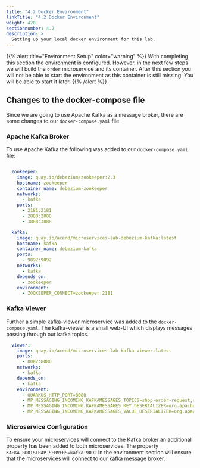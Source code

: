 ```yaml
---
title: "4.2 Docker Environment"
linkTitle: "4.2 Docker Environment"
weight: 420
sectionnumber: 4.2
description: >
  Setting up your local docker environment for this lab.
---
```


{{% alert title="Environment Setup" color="warning" %}} With completing this section the environment is configured. However,
in the next few steps we will build the `order` microservice and its container. After this section you will not be able
to start the environment as this container is still missing. You will be able to start it later. {{% /alert %}}


## Changes to the docker-compose file

Since we are going to use Apache Kafka as a message broker, there are some changes to our `docker-compose.yaml` file.


### Apache Kafka Broker

To use Apache Kafka the following was added to our `docker-compose.yaml` file:
```yaml

  zookeeper:
    image: quay.io/debezium/zookeeper:2.3
    hostname: zookeeper
    container_name: debezium-zookeeper
    networks:
      - kafka
    ports:
      - 2181:2181
      - 2888:2888
      - 3888:3888

  kafka:
    image: quay.io/acend/microservices-lab-debezium-kafka:latest
    hostname: kafka
    container_name: debezium-kafka
    ports:
      - 9092:9092
    networks:
      - kafka
    depends_on:
      - zookeeper
    environment:
      - ZOOKEEPER_CONNECT=zookeeper:2181

```


### Kafka Viewer

Further a simple kafka-viewer microservice was added to the `docker-compose.yaml`. The kafka-viewer is a small web-UI which displays messages passing through our kafka topics.

```yaml
  viewer:
    image: quay.io/acend/microservices-lab-kafka-viewer:latest
    ports:
      - 8082:8080
    networks:
      - kafka
    depends_on:
      - kafka
    environment:
      - QUARKUS_HTTP_PORT=8080
      - MP_MESSAGING_INCOMING_KAFKAMESSAGES_TOPICS=shop-order-request,shop-order-confirmation,shop-order-compensation
      - MP_MESSAGING_INCOMING_KAFKAMESSAGES_KEY_DESERIALIZER=org.apache.kafka.common.serialization.StringDeserializer
      - MP_MESSAGING_INCOMING_KAFKAMESSAGES_VALUE_DESERIALIZER=org.apache.kafka.common.serialization.StringDeserializer
```


### Microservice Configuration

To ensure your microservices will connect to the Kafka broker an additional property has been added to both microservices. The property `KAFKA_BOOTSTRAP_SERVERS=kafka:9092` in the environment section will ensure that the microservices will connect to our kafka message broker.

